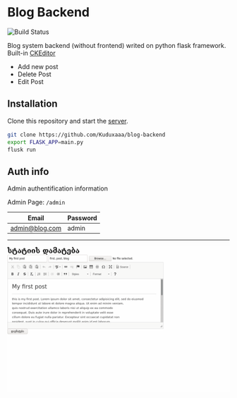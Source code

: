 # Blog Backend

![Build Status](https://travis-ci.org/joemccann/dillinger.svg?branch=master)

Blog system backend (without frontend) writed on python flask framework. Built-in [CKEditor](https://ckeditor.com/)

- Add new post
- Delete Post
- Edit Post


## Installation

Clone this repository and start the [server](http://localhost:5000).

```sh
git clone https://github.com/Kuduxaaa/blog-backend
export FLASK_APP=main.py
flusk run
```

## Auth info

Admin authentification information

Admin Page: `/admin`

| Email | Password |
| ------ | ------ |
| admin@blog.com | admin |

--------------------------------------------------------------------------------------------

![Screenshot](https://raw.githubusercontent.com/Kuduxaaa/blog-backend/master/screenshot.gif)
